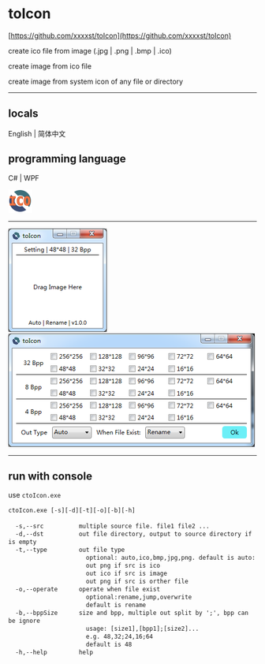 # toIcon

[https://github.com/xxxxst/toIcon](https://github.com/xxxxst/toIcon)

create ico file from image (.jpg | .png | .bmp | .ico)

create image from ico file

create image from system icon of any file or directory

---

## locals

English | 简体中文

## programming language

C# | WPF

<img src="./doc/icon.png"/>

---

<img src="./doc/preview1.png"/>

<img src="./doc/preview2.png"/>

---

## run with console

use `ctoIcon.exe`

```
ctoIcon.exe [-s][-d][-t][-o][-b][-h]

  -s,--src          multiple source file. file1 file2 ...
  -d,--dst          out file directory, output to source directory if is empty
  -t,--type         out file type
                      optional: auto,ico,bmp,jpg,png. default is auto:
                      out png if src is ico
                      out ico if src is image
                      out png if src is orther file
  -o,--operate      operate when file exist
                      optional:rename,jump,overwrite
                      default is rename
  -b,--bppSize      size and bpp, multiple out split by ';', bpp can be ignore
                      usage: [size1],[bpp1];[size2]...
                      e.g. 48,32;24,16;64
                      default is 48
  -h,--help         help
```